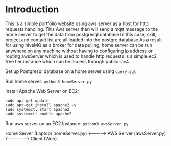 # Introduction
This is a simple portfolio website using aws server as a host for http requests handling. This
Aws server then will send a mqtt message to the home server to get the data from postgresql database
In this case, skill, project and contact list are all loaded into the postgre database
As a result for using hiveMQ as a broker for data pulling, home server can be run anywhere on any machine without having to configuring ip address or routing
awsServer which is used to handle http requests is a simple ec2 free tier instance which can be access through public ipv4

Set up Postgresql database on a home server using ```query.sql```

 Run home server:
 ```python3 homeServer.py```

 Install Apache Web Server on EC2: 
```
sudo apt-get update
sudo apt-get install apache2 -y
sudo systemctl start apache2
sudo systemctl enable apache2
```

 Run aws server on an EC2 Instance: 
 ```python3 awsServer.py```

Home Server (Laptop/ homeServer.py) <-----> AWS Server (awsServer.py)  <------> Client (Web)

